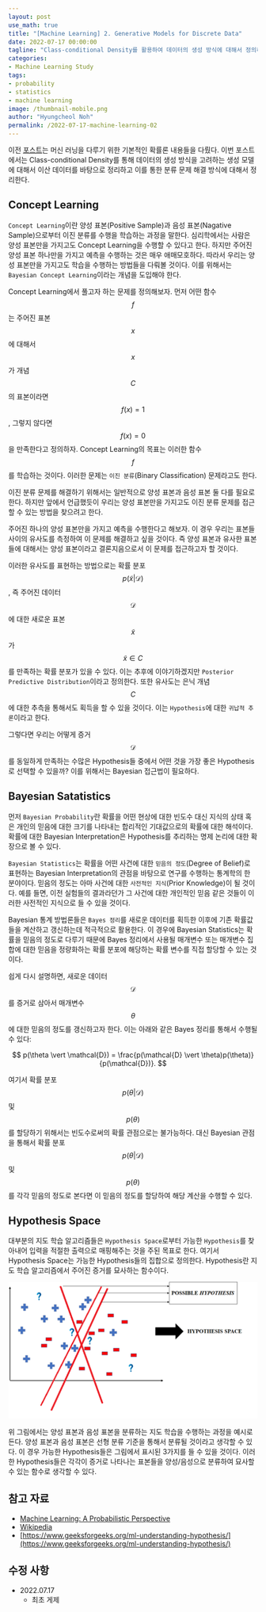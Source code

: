 ```yaml
---
layout: post
use_math: true
title: "[Machine Learning] 2. Generative Models for Discrete Data"
date: 2022-07-17 00:00:00
tagline: "Class-conditional Density를 활용하여 데이터의 생성 방식에 대해서 정의하고 이를 통해 Generative Classifier를 정의하는 생성 모델 방식에 대한 내용 정리"
categories:
- Machine Learning Study
tags:
- probability
- statistics
- machine learning
image: /thumbnail-mobile.png
author: "Hyungcheol Noh"
permalink: /2022-07-17-machine-learning-02
---
```


이전 [포스트](https://hcnoh.github.io/2022-06-25-machine-learning-01)는 머신 러닝을 다루기 위한 기본적인 확률론 내용들을 다뤘다. 이번 포스트에서는 Class-conditional Density를 통해 데이터의 생성 방식을 고려하는 생성 모델에 대해서 이산 데이터를 바탕으로 정리하고 이를 통한 분류 문제 해결 방식에 대해서 정리한다.

## Concept Learning
`Concept Learning`이란 양성 표본(Positive Sample)과 음성 표본(Nagative Sample)으로부터 이진 분류를 수행을 학습하는 과정을 말한다. 심리학에서는 사람은 양성 표본만을 가지고도 Concept Learning을 수행할 수 있다고 한다. 하지만 주어진 양성 표본 하나만을 가지고 예측을 수행하는 것은 매우 애매모호하다. 따라서 우리는 양성 표본만을 가지고도 학습을 수행하는 방법들을 다뤄볼 것이다. 이를 위해서는 `Bayesian Concept Learning`이라는 개념을 도입해야 한다.

Concept Learning에서 풀고자 하는 문제를 정의해보자. 먼저 어떤 함수 $$f$$는 주어진 표본 $$x$$에 대해서 $$x$$가 개념 $$C$$의 표본이라면 $$f(x)=1$$, 그렇지 않다면 $$f(x)=0$$을 만족한다고 정의하자. Concept Learning의 목표는 이러한 함수 $$f$$를 학습하는 것이다. 이러한 문제는 `이진 분류`(Binary Classification) 문제라고도 한다.

이진 분류 문제를 해결하기 위해서는 일반적으로 양성 표본과 음성 표본 둘 다를 필요로 한다. 하지만 앞에서 언급했듯이 우리는 양성 표본만을 가지고도 이진 분류 문제를 접근할 수 있는 방법을 찾으려고 한다.

주어진 하나의 양성 표본만을 가지고 예측을 수행한다고 해보자. 이 경우 우리는 표본들 사이의 유사도를 측정하여 이 문제를 해결하고 싶을 것이다. 즉 양성 표본과 유사한 표본들에 대해서는 양성 표본이라고 결론지음으로서 이 문제를 접근하고자 할 것이다. 

이러한 유사도를 표현하는 방법으로는 확률 분포 $$p(\tilde{x} \vert \mathcal{D})$$, 즉 주어진 데이터 $$\mathcal{D}$$에 대한 새로운 표본 $$\tilde{x}$$가 $$\tilde{x}\in C$$를 만족하는 확률 분포가 있을 수 있다. 이는 추후에 이야기하겠지만 `Posterior Predictive Distribution`이라고 정의한다. 또한 유사도는 은닉 개념 $$C$$에 대한 추측을 통해서도 획득을 할 수 있을 것이다. 이는 `Hypothesis`에 대한 `귀납적 추론`이라고 한다.

그렇다면 우리는 어떻게 증거 $$\mathcal{D}$$를 동일하게 만족하는 수많은 Hypothesis들 중에서 어떤 것을 가장 좋은 Hypothesis로 선택할 수 있을까? 이를 위해서는 Bayesian 접근법이 필요하다.

## Bayesian Satatistics
먼저 `Bayesian Probability`란 확률을 어떤 현상에 대한 빈도수 대신 지식의 상태 혹은 개인의 믿음에 대한 크기를 나타내는 합리적인 기대값으로의 확률에 대한 해석이다. 확률에 대한 Bayesian Interpretation은 Hypothesis를 추리하는 명제 논리에 대한 확장으로 볼 수 있다.

`Bayesian Statistics`는 확률을 어떤 사건에 대한 `믿음의 정도`(Degree of Belief)로 표현하는 Bayesian Interpretation의 관점을 바탕으로 연구를 수행하는 통계학의 한 분야이다. 믿음의 정도는 아마 사건에 대한 `사전적인 지식`(Prior Knowledge)이 될 것이다. 예를 들면, 이전 실험들의 결과라던가 그 사건에 대한 개인적인 믿음 같은 것들이 이러한 사전적인 지식으로 들 수 있을 것이다.

Bayesian 통계 방법론들은 `Bayes 정리`를 새로운 데이터를 획득한 이후에 기존 확률값들을 계산하고 갱신하는데 적극적으로 활용한다. 이 경우에 Bayesian Statistics는 확률을 믿음의 정도로 다루기 때문에 Bayes 정리에서 사용될 매개변수 또는 매개변수 집합에 대한 믿음을 정량화하는 확률 분포에 해당하는 확률 변수를 직접 할당할 수 있는 것이다.

쉽게 다시 설명하면, 새로운 데이터 $$\mathcal{D}$$를 증거로 삼아서 매개변수 $$\theta$$에 대한 믿음의 정도를 갱신하고자 한다. 이는 아래와 같은 Bayes 정리를 통해서 수행될 수 있다:

$$
p(\theta \vert \mathcal{D}) = \frac{p(\mathcal{D} \vert \theta)p(\theta)}{p(\mathcal{D})}.
$$

여기서 확률 분포 $$p(\theta \vert \mathcal{D})$$ 및 $$p(\theta)$$를 할당하기 위해서는 빈도수로써의 확률 관점으로는 불가능하다. 대신 Bayesian 관점을 통해서 확률 분포 $$p(\theta \vert \mathcal{D})$$ 및 $$p(\theta)$$를 각각 믿음의 정도로 본다면 이 믿음의 정도를 할당하여 해당 계산을 수행할 수 있다.

## Hypothesis Space
대부분의 지도 학습 알고리즘들은 `Hypothesis Space`로부터 가능한 `Hypothesis`를 찾아내어 입력을 적절한 출력으로 매핑해주는 것을 주된 목표로 한다. 여기서 Hypothesis Space는 가능한 Hypothesis들의 집합으로 정의한다. Hypothesis란 지도 학습 알고리즘에서 주어진 증거를 묘사하는 함수이다.

![](/assets/img/2022-07-17-machine-learning-02/2022-07-17-machine-learning-02_2022-07-23-09-57-27.png)

위 그림에서는 양성 표본과 음성 표본을 분류하는 지도 학습을 수행하는 과정을 예시로 든다. 양성 표본과 음성 표본은 선형 분류 기준을 통해서 분류될 것이라고 생각할 수 있다. 이 경우 가능한 Hypothesis들은 그림에서 표시된 3가지를 들 수 있을 것이다. 이러한 Hypothesis들은 각각이 증거로 나타나는 표본들을 양성/음성으로 분류하여 묘사할 수 있는 함수로 생각할 수 있다.

## 참고 자료
- [Machine Learning: A Probabilistic Perspective](https://www.amazon.com/Machine-Learning-Probabilistic-Perspective-Computation/dp/0262018020)
- [Wikipedia](https://en.wikipedia.org/wiki/Bayesian_statistics)
- [https://www.geeksforgeeks.org/ml-understanding-hypothesis/](https://www.geeksforgeeks.org/ml-understanding-hypothesis/)

## 수정 사항
- 2022.07.17
    - 최초 게제